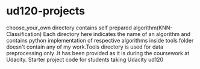 ud120-projects
==============
choose_your_own directory contains self prepared algorithm(KNN-Classification)
Each directory here indicates the name of an algorithm and contains python implementation of respective algorithms inside
tools folder doesn't contain any of my work.Tools directory is used for data preprocessing only .It has been provided as it is during the coursework at Udacity.
Starter project code for students taking Udacity ud120

